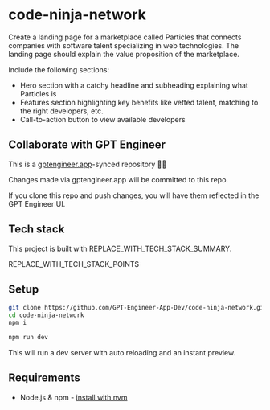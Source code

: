 # code-ninja-network

Create a landing page for a marketplace called Particles that connects companies with software talent specializing in web technologies. The landing page should explain the value proposition of the marketplace.

Include the following sections:
- Hero section with a catchy headline and subheading explaining what Particles is 
- Features section highlighting key benefits like vetted talent, matching to the right developers, etc.
- Call-to-action button to view available developers

## Collaborate with GPT Engineer

This is a [gptengineer.app](https://gptengineer.app)-synced repository 🌟🤖

Changes made via gptengineer.app will be committed to this repo.

If you clone this repo and push changes, you will have them reflected in the GPT Engineer UI.

## Tech stack

This project is built with REPLACE_WITH_TECH_STACK_SUMMARY.

REPLACE_WITH_TECH_STACK_POINTS

## Setup

```sh
git clone https://github.com/GPT-Engineer-App-Dev/code-ninja-network.git
cd code-ninja-network
npm i
```

```sh
npm run dev
```

This will run a dev server with auto reloading and an instant preview.

## Requirements

- Node.js & npm - [install with nvm](https://github.com/nvm-sh/nvm#installing-and-updating)

